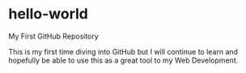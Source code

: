 # hello-world
My First GitHub Repository

This is my first time diving into GitHub but I will continue to learn and hopefully be able to use this as a great tool to my Web Development.
